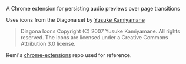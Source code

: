 A Chrome extension for persisting audio previews over page transitions


Uses icons from the Diagona set by [Yusuke Kamiyamane](http://pinvoke.com)

> Diagona Icons
> Copyright (C) 2007 Yusuke Kamiyamane. All rights reserved.
> The icons are licensed under a Creative Commons Attribution 3.0 license.

Remi's [chrome-extensions](http://github.com/remi/chrome-extensions) repo used for reference.


